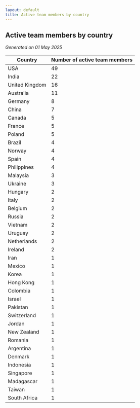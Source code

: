 ```yaml
---
layout: default
title: Active team members by country
---
```

## Active team members by country
*Generated on 01 May 2025*

| Country | Number of active team members |
| --- | --- |
| USA | 49 |
| India | 22 |
| United Kingdom | 16 |
| Australia | 11 |
| Germany | 8 |
| China | 7 |
| Canada | 5 |
| France | 5 |
| Poland | 5 |
| Brazil | 4 |
| Norway | 4 |
| Spain | 4 |
| Philippines | 4 |
| Malaysia | 3 |
| Ukraine | 3 |
| Hungary | 2 |
| Italy | 2 |
| Belgium | 2 |
| Russia | 2 |
| Vietnam | 2 |
| Uruguay | 2 |
| Netherlands | 2 |
| Ireland | 2 |
| Iran | 1 |
| Mexico | 1 |
| Korea | 1 |
| Hong Kong | 1 |
| Colombia | 1 |
| Israel | 1 |
| Pakistan | 1 |
| Switzerland | 1 |
| Jordan | 1 |
| New Zealand | 1 |
| Romania | 1 |
| Argentina | 1 |
| Denmark | 1 |
| Indonesia | 1 |
| Singapore | 1 |
| Madagascar | 1 |
| Taiwan | 1 |
| South Africa | 1 |
